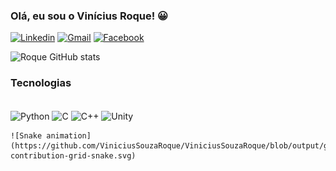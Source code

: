 
### Olá, eu sou o Vinícius Roque! 😀

[![Linkedin](https://img.shields.io/badge/LinkedIn-0077B5?style=for-the-badge&logo=linkedin&logoColor=white)](https://www.linkedin.com/in/viniciussouzaroque/)
[![Gmail](https://img.shields.io/badge/Gmail-D14836?style=for-the-badge&logo=gmail&logoColor=white)]("mailto:contatohownatios@gmail.com")
[![Facebook](https://img.shields.io/badge/Facebook-1877F2?style=for-the-badge&logo=facebook&logoColor=white)](facebook.com/Hownatios/)

![Roque GitHub stats](https://github-readme-stats.vercel.app/api?username=ViniciusSouzaRoque&show_icons=true&theme=dracula)

### Tecnologias
<div style="display: inline_block"><br/>
    <img align="center" alt="Python" src="https://img.shields.io/badge/Python-3776AB?style=for-the-badge&logo=python&logoColor=white" />    
    <img align="center" alt="C" src="https://img.shields.io/badge/C-00599C?style=for-the-badge&logo=c&logoColor=white" />    
    <img align="center" alt="C++" src="https://img.shields.io/badge/C%2B%2B-00599C?style=for-the-badge&logo=c%2B%2B&logoColor=white" /> 
    <img align="center" alt="Unity" src="https://img.shields.io/badge/Unity-100000?style=for-the-badge&logo=unity&logoColor=white" /> 
    
    ![Snake animation](https://github.com/ViniciusSouzaRoque/ViniciusSouzaRoque/blob/output/github-contribution-grid-snake.svg)
    
</div>
